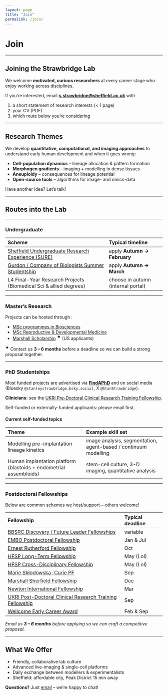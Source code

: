 ```yaml
---
layout: page
title: "Join"
permalink: /join/
---
```


# Join

---

## Joining the Strawbridge Lab

We welcome **motivated, curious researchers** at every career stage who enjoy working across disciplines.  

If you’re interested, email **[s.strawbridge@sheffield.ac.uk](mailto:s.strawbridge@sheffield.ac.uk)** with 

1. a short statement of research interests (< 1 page)  
2. your CV (PDF)  
3. which route below you’re considering  

---

## Research Themes

We develop **quantitative, computational, and imaging approaches** to understand early human development and when it goes wrong:

- **Cell-population dynamics** – lineage allocation & pattern formation  
- **Morphogen gradients** – imaging + modelling in dense tissues  
- **Aneuploidy** – consequences for lineage potential  
- **Open-source tools** – algorithms for image- and omics-data  

Have another idea? Let’s talk!

---
  
## Routes into the Lab  

---

### Undergraduate

| Scheme | Typical timeline |
| :--- | :--- |
| [Sheffield Undergraduate Research Experience (SURE)](https://www.sheffield.ac.uk/sure) | apply **Autumn → February** |
| [Gurdon / Company of Biologists Summer Studentship](https://bsdb.org/awards/gurdon-studentships-for-summer-vacation-work/) | apply **Autumn → March** |
| L4 Final-Year Research Projects (Biomedical Sci & allied degrees) | choose in autumn (internal portal) |

---

### Master’s Research

Projects can be hosted through :

* [MSc programmes in Biosciences](https://www.sheffield.ac.uk/biosciences/postgraduate/masters)  
* [MSc Reproductive & Developmental Medicine](https://www.sheffield.ac.uk/postgraduate/taught/courses/2025/reproductive-and-developmental-medicine-msc)  
* [Marshall Scholarship](https://www.marshallscholarship.org/) <sup>★</sup> (US applicants)

<sup>★</sup> Contact us **3 – 6 months** before a deadline so we can build a strong proposal together.

---

### PhD Studentships

Most funded projects are advertised via **[FindAPhD](https://www.findaphd.com/)** and on social media (Bluesky `@stanleystrawbridge.bsky.social`, X `@StanStrawbridge`).  

**Clinicians:** see the [UKRI Pre-Doctoral Clinical Research Training Fellowship](https://www.ukri.org/opportunity/pre-doctoral-clinical-research-training-fellowship/).

Self-funded or externally-funded applicants: please email first.

#### Current self-funded topics

| Theme | Example skill set |
| :--- | :--- |
| Modelling pre-implantation lineage kinetics | image analysis, segmentation, agent-based / continuum modelling |
| Human implantation platform (blastoids + endometrial assembloids) | stem-cell culture, 3-D imaging, quantitative analysis |

---

### Postdoctoral Fellowships

Below are common schemes we host/support&hairsp;—&hairsp;others welcome!

| Fellowship | Typical deadline |
| :--- | :--- |
| [BBSRC Discovery / Future Leader Fellowships](https://www.ukri.org/what-we-do/developing-people-and-skills/bbsrc/fellowships/) | variable |
| [EMBO Postdoctoral Fellowship](https://www.embo.org/funding/fellowships/postdoctoral-fellowship/) | Jan & Jul |
| [Ernest Rutherford Fellowship](https://www.ukri.org/what-we-do/developing-people-and-skills/stfc/fellowships/ernest-rutherford-fellowships/) | Oct |
| [HFSP Long-Term Fellowship](https://www.hfsp.org/funding/hfsp-funding/postdoctoral-fellowships) | May (LoI) |
| [HFSP Cross-Disciplinary Fellowship](https://www.hfsp.org/funding/hfsp-funding/postdoctoral-fellowships) | May (LoI) |
| [Marie Skłodowska-Curie PF](https://marie-sklodowska-curie-actions.ec.europa.eu/actions/postdoctoral-fellowships) | Sep |
| [Marshall Sherfield Fellowship](https://www.marshallscholarship.org/postgraduates/marshall-sherfield/) | Dec |
| [Newton International Fellowship](https://royalsociety.org/grants-schemes-awards/grants/newton-international/) | Mar |
| [UKRI Post-Doctoral Clinical Research Training Fellowship](https://www.ukri.org/opportunity/post-doctoral-clinical-research-training-fellowship/) | Sep |
| [Wellcome Early Career Award](https://wellcome.org/grant-funding/schemes/early-career-awards) | Feb & Sep |

*Email us **3 – 6 months** before applying so we can craft a competitive proposal.*

---

## What We Offer

* Friendly, collaborative lab culture  
* Advanced live-imaging & single-cell platforms  
* Daily exchange between modellers & experimentalists  
* Sheffield: affordable city, Peak District 15 min away  

**Questions?** Just [email](mailto:s.strawbridge@sheffield.ac.uk) – we’re happy to chat!
